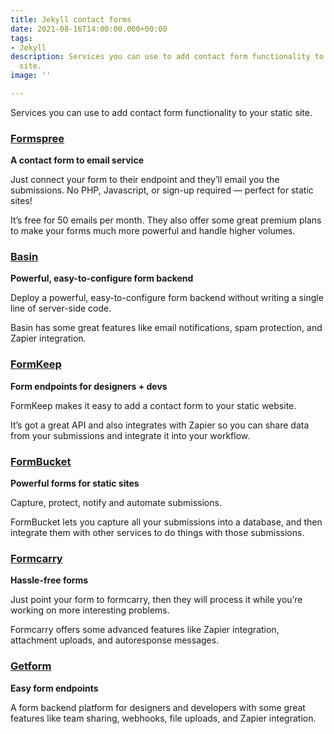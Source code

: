 ```yaml
---
title: Jekyll contact forms
date: 2021-08-16T14:00:00.000+00:00
tags:
- Jekyll
description: Services you can use to add contact form functionality to your static
  site.
image: ''

---
```

Services you can use to add contact form functionality to your static site.

### [**Formspree**](https://formspree.io/create/jekyllthemes "Formspree") 

**A contact form to email service**

Just connect your form to their endpoint and they’ll email you the submissions. No PHP, Javascript, or sign-up required — perfect for static sites!

It’s free for 50 emails per month. They also offer some great premium plans to make your forms much more powerful and handle higher volumes.

### [**Basin**](https://usebasin.com/ "Basin")

**Powerful, easy-to-configure form backend**

Deploy a powerful, easy-to-configure form backend without writing a single line of server-side code.

Basin has some great features like email notifications, spam protection, and Zapier integration.

### [**FormKeep**](https://formkeep.com/ "FormKeep")

**Form endpoints for designers + devs**

FormKeep makes it easy to add a contact form to your static website.

It’s got a great API and also integrates with Zapier so you can share data from your submissions and integrate it into your workflow.

### [**FormBucket**](https://www.formbucket.com/ "FormBucket")

**Powerful forms for static sites**

Capture, protect, notify and automate submissions.

FormBucket lets you capture all your submissions into a database, and then integrate them with other services to do things with those submissions.

### [**Formcarry**](https://formcarry.com/ "Formcarry")

**Hassle-free forms**

Just point your form to formcarry, then they will process it while you’re working on more interesting problems.

Formcarry offers some advanced features like Zapier integration, attachment uploads, and autoresponse messages.

### [**Getform**](https://getform.io/ "Getform")

**Easy form endpoints**

A form backend platform for designers and developers with some great features like team sharing, webhooks, file uploads, and Zapier integration.